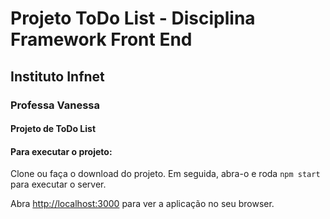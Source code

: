 # Projeto ToDo List - Disciplina Framework Front End
## Instituto Infnet
### Professa Vanessa
#### Projeto de ToDo List

#### Para executar o projeto:

Clone ou faça o download do projeto. Em seguida, abra-o e roda `npm start` para executar o server.

Abra [http://localhost:3000](http://localhost:3000) para ver a aplicação no seu browser.

